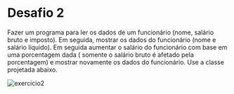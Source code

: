 # Desafio 2

Fazer um programa para ler os dados de um funcionário (nome, salário bruto e imposto). Em seguida, mostrar os dados do funcionário (nome e salário líquido). Em seguida aumentar o salário do funcionário com base em uma porcentagem dada ( somente o salário bruto é afetado pela porcentagem) e mostrar novamente os dados do funcionário. Use a classe projetada abaixo.

![exercicio2](https://user-images.githubusercontent.com/56304278/112084267-488ca000-8b67-11eb-8a1c-c897d0ca7c85.JPG)
